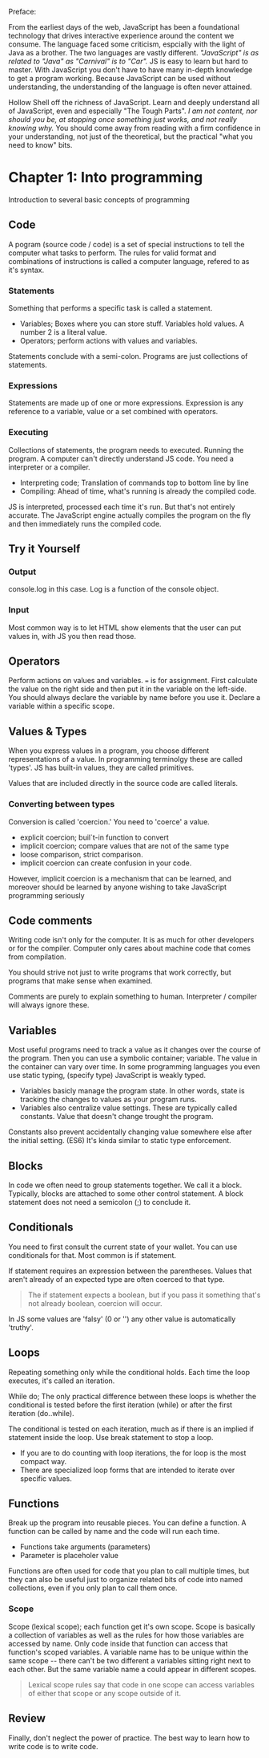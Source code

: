 Preface:

From the earliest days of the web, JavaScript has been a foundational technology that drives interactive experience around the content we consume. The language faced some criticism, espcially with the light of Java as a brother. The two languages are vastly different. *"JavaScript" is as related to "Java" as "Carnival" is to "Car".*  JS is easy to learn but hard to master. With JavaScript you don't have to have many in-depth knowledge to get a program working. Because JavaScript can be used without understanding, the understanding of the language is often never attained.

Hollow Shell off the richness of JavaScript. Learn and deeply understand all of JavaScript, even and especially "The Tough Parts". *I am not content, nor should you be, at stopping once something just works, and not really knowing why.* You should come away from reading with a firm confidence in your understanding, not just of the theoretical, but the practical "what you need to know" bits.

# Chapter 1: Into programming

Introduction to several basic concepts of programming

## Code
A pogram (source code / code) is a set of special instructions to tell the computer what tasks to perform. The rules for valid format and combinations of instructions is called a computer language, refered to as it's syntax.

### Statements
Something that performs a specific task is called a statement.
* Variables; Boxes where you can store stuff. Variables hold values. A number 2 is a literal value.
* Operators; perform actions with values and variables.

Statements conclude with a semi-colon. Programs are just collections of statements.

### Expressions
Statements are made up of one or more expressions. Expression is any reference to a variable, value or a set combined with operators.

### Executing
Collections of statements, the program needs to executed. Running the program. A computer can't directly understand JS code. You need a interpreter or a compiler.
* Interpreting code; Translation of commands top to bottom line by line
* Compiling: Ahead of time, what's running is already the compiled code.

JS is interpreted, processed each time it's run. But that's not entirely accurate. The JavaScript engine actually compiles the program on the fly and then immediately runs the compiled code.

## Try it Yourself
### Output
console.log in this case. Log is a function of the console object.

### Input
Most common way is to let HTML show elements that the user can put values in, with JS you then read those.

## Operators
Perform actions on values and variables. `=` is for assignment. First calculate the value on the right side and then put it in the variable on the left-side. You should always declare the variable by name before you use it. Declare a variable within a specific scope.

## Values & Types
When you express values in a program, you choose different representations of a value. In programming terminolgy these are called 'types'. JS has built-in values, they are called primitives.

Values that are included directly in the source code are called literals.

### Converting between types
Conversion is called 'coercion.' You need to 'coerce' a value.
* explicit coercion; buil`t-in function to convert
* implicit coercion; compare values that are not of the same type
* loose comparison, strict comparison.
* implicit coercion can create confusion in your code.

However, implicit coercion is a mechanism that can be learned, and moreover should be learned by anyone wishing to take JavaScript programming seriously

## Code comments
Writing code isn't only for the computer. It is as much for other developers or for the compiler. Computer only cares about machine code that comes from compilation.

You should strive not just to write programs that work correctly, but programs that make sense when examined.

Comments are purely to explain something to human. Interpreter / compiler will always ignore these.

## Variables
Most useful programs need to track a value as it changes over the course of the program. Then you can use a symbolic container; variable. The value in the container can vary over time. In some programming languages you even use static typing, (specify type) JavaScript is weakly typed. 

* Variables basicly manage the program state. In other words, state is tracking the changes to values as your program runs.
* Variables also centralize value settings. These are typically called constants. Value that doesn't change trought the program.

Constants also prevent accidentally changing value somewhere else after the initial setting. (ES6) It's kinda similar to static type enforcement.

## Blocks
In code we often need to group statements together. We call it a block. Typically, blocks are attached to some other control statement. A block statement does not need a semicolon (;) to conclude it.

## Conditionals
You need to first consult the current state of your wallet. You can use conditionals for that. Most common is if statement.

If statement requires an expression between the parentheses. Values that aren't already of an expected type are often coerced to that type. 

> The if statement expects a boolean, but if you pass it something that's not already boolean, coercion will occur.

In JS some values are 'falsy' (0 or '') any other value is automatically 'truthy'.

## Loops
Repeating something only while the conditional holds. Each time the loop executes, it's called an iteration.

While do; The only practical difference between these loops is whether the conditional is tested before the first iteration (while) or after the first iteration (do..while).

The conditional is tested on each iteration, much as if there is an implied if statement inside the loop. Use break statement to stop a loop.

* If you are to do counting with loop iterations, the for loop is the most compact way.
* There are specialized loop forms that are intended to iterate over specific values.

## Functions
Break up the program into reusable pieces. You can define a function. A function can be called by name and the code will run each time.

* Functions take arguments (parameters)
* Parameter is placeholer value

Functions are often used for code that you plan to call multiple times, but they can also be useful just to organize related bits of code into named collections, even if you only plan to call them once.

### Scope
Scope (lexical scope); each function get it's own scope. Scope is basically a collection of variables as well as the rules for how those variables are accessed by name. Only code inside that function can access that function's scoped variables. A variable name has to be unique within the same scope -- there can't be two different a variables sitting right next to each other. But the same variable name a could appear in different scopes.

> Lexical scope rules say that code in one scope can access variables of either that scope or any scope outside of it.

## Review
Finally, don't neglect the power of practice. The best way to learn how to write code is to write code.